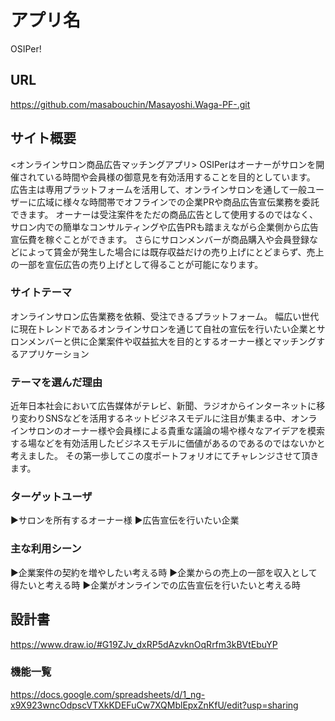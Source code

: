 # アプリ名
OSIPer!  

## URL
https://github.com/masabouchin/Masayoshi.Waga-PF-.git

## サイト概要
<オンラインサロン商品広告マッチングアプリ> 
OSIPerはオーナーがサロンを開催されている時間や会員様の御意見を有効活用することを目的としています。
広告主は専用プラットフォームを活用して、オンラインサロンを通して一般ユーザーに広域に様々な時間帯でオフラインでの企業PRや商品広告宣伝業務を委託できます。 オーナーは受注案件をただの商品広告として使用するのではなく、サロン内での簡単なコンサルティングや広告PRも踏まえながら企業側から広告宣伝費を稼ぐことができます。 さらにサロンメンバーが商品購入や会員登録などによって賃金が発生した場合には既存収益だけの売り上げにとどまらず、売上の一部を宣伝広告の売り上げとして得ることが可能になります。

### サイトテーマ
オンラインサロン広告業務を依頼、受注できるプラットフォーム。 幅広い世代に現在トレンドであるオンラインサロンを通じて自社の宣伝を行いたい企業とサロンメンバーと供に企業案件や収益拡大を目的とするオーナー様とマッチングするアプリケーション

### テーマを選んだ理由
近年日本社会において広告媒体がテレビ、新聞、ラジオからインターネットに移り変わりSNSなどを活用するネットビジネスモデルに注目が集まる中、オンラインサロンのオーナー様や会員様による貴重な議論の場や様々なアイデアを模索する場などを有効活用したビジネスモデルに価値があるのであるのではないかと考えました。
その第一歩してこの度ポートフォリオにてチャレンジさせて頂きます。

### ターゲットユーザ
▶︎サロンを所有するオーナー様
▶︎広告宣伝を行いたい企業

### 主な利用シーン
▶︎企業案件の契約を増やしたい考える時 
▶︎企業からの売上の一部を収入として得たいと考える時
▶︎企業がオンラインでの広告宣伝を行いたいと考える時
## 設計書
https://www.draw.io/#G19ZJv_dxRP5dAzvknOqRrfm3kBVtEbuYP


### 機能一覧
https://docs.google.com/spreadsheets/d/1_ng-x9X923wncOdpscVTXkKDEFuCw7XQMblEpxZnKfU/edit?usp=sharing